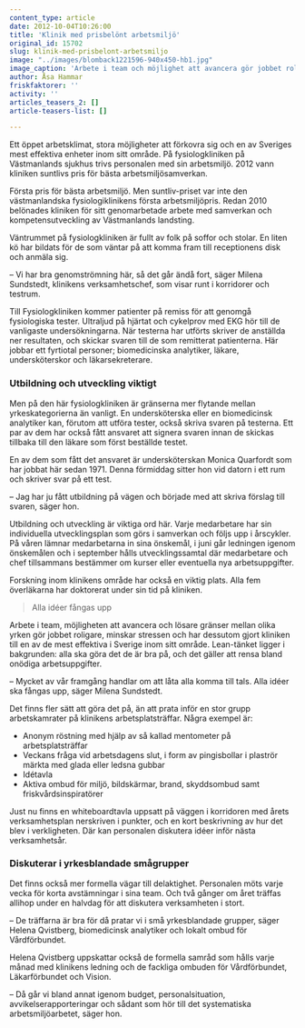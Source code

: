 ```yaml
---
content_type: article
date: 2012-10-04T10:26:00
title: 'Klinik med prisbelönt arbetsmiljö'
original_id: 15702
slug: klinik-med-prisbelont-arbetsmiljo
image: "../images/blomback1221596-940x450-hb1.jpg"
image_caption: 'Arbete i team och möjlighet att avancera gör jobbet roligare, minskar stressen och har dessutom gjort kliniken till en av landets effektivaste inom sitt område.'
author: Åsa Hammar
friskfaktorer: ''
activity: ''
articles_teasers_2: []
article-teasers-list: []

---
```


Ett öppet arbetsklimat, stora möjligheter att förkovra sig och en av Sveriges mest effektiva enheter inom sitt område. På fysiologkliniken på Västmanlands sjukhus trivs personalen med sin arbetsmiljö. 2012 vann kliniken suntlivs pris för bästa arbetsmiljösamverkan.

Första pris för bästa arbetsmiljö. Men suntliv-priset var inte den västmanlandska fysiologiklinikens första arbetsmiljöpris. Redan 2010 belönades kliniken för sitt genomarbetade arbete med samverkan och kompetensutveckling av Västmanlands landsting.

Väntrummet på fysiologkliniken är fullt av folk på soffor och stolar. En liten kö har bildats för de som väntar på att komma fram till receptionens disk och anmäla sig.

– Vi har bra genomströmning här, så det går ändå fort, säger Milena Sundstedt, klinikens verksamhetschef, som visar runt i korridorer och testrum.

Till Fysiologkliniken kommer patienter på remiss för att genomgå fysiologiska tester. Ultraljud på hjärtat och cykelprov med EKG hör till de vanligaste undersökningarna. När testerna har utförts skriver de anställda ner resultaten, och skickar svaren till de som remitterat patienterna. Här jobbar ett fyrtiotal personer; biomedicinska analytiker, läkare, undersköterskor och läkarsekreterare.

### Utbildning och utveckling viktigt

Men på den här fysiologkliniken är gränserna mer flytande mellan yrkeskategorierna än vanligt. En undersköterska eller en biomedicinsk analytiker kan, förutom att utföra tester, också skriva svaren på testerna. Ett par av dem har också fått ansvaret att signera svaren innan de skickas tillbaka till den läkare som först beställde testet.

En av dem som fått det ansvaret är undersköterskan Monica Quarfordt som har jobbat här sedan 1971. Denna förmiddag sitter hon vid datorn i ett rum och skriver svar på ett test.

– Jag har ju fått utbildning på vägen och började med att skriva förslag till svaren, säger hon.

Utbildning och utveckling är viktiga ord här. Varje medarbetare har sin individuella utvecklingsplan som görs i samverkan och följs upp i årscykler. På våren lämnar medarbetarna in sina önskemål, i juni går ledningen igenom önskemålen och i september hålls utvecklingssamtal där medarbetare och chef tillsammans bestämmer om kurser eller eventuella nya arbetsuppgifter.

Forskning inom klinikens område har också en viktig plats. Alla fem överläkarna har doktorerat under sin tid på kliniken.

> Alla idéer fångas upp

Arbete i team, möjligheten att avancera och lösare gränser mellan olika yrken gör jobbet roligare, minskar stressen och har dessutom gjort kliniken till en av de mest effektiva i Sverige inom sitt område. Lean-tänket ligger i bakgrunden: alla ska göra det de är bra på, och det gäller att rensa bland onödiga arbetsuppgifter.

– Mycket av vår framgång handlar om att låta alla komma till tals. Alla idéer ska fångas upp, säger Milena Sundstedt.

Det finns fler sätt att göra det på, än att prata inför en stor grupp arbetskamrater på klinikens arbetsplatsträffar. Några exempel är:

*   Anonym röstning med hjälp av så kallad mentometer på arbetsplatsträffar
*   Veckans fråga vid arbetsdagens slut, i form av pingisbollar i plaströr märkta med glada eller ledsna gubbar
*   Idétavla
*   Aktiva ombud för miljö, bildskärmar, brand, skyddsombud samt friskvårdsinspiratörer

Just nu finns en whiteboardtavla uppsatt på väggen i korridoren med årets verksamhetsplan nerskriven i punkter, och en kort beskrivning av hur det blev i verkligheten. Där kan personalen diskutera idéer inför nästa verksamhetsår.

### Diskuterar i yrkesblandade smågrupper

Det finns också mer formella vägar till delaktighet. Personalen möts varje vecka för korta avstämningar i sina team. Och två gånger om året träffas allihop under en halvdag för att diskutera verksamheten i stort.

– De träffarna är bra för då pratar vi i små yrkesblandade grupper, säger Helena Qvistberg, biomedicinsk analytiker och lokalt ombud för Vårdförbundet.

Helena Qvistberg uppskattar också de formella samråd som hålls varje månad med klinikens ledning och de fackliga ombuden för Vårdförbundet, Läkarförbundet och Vision.

– Då går vi bland annat igenom budget, personalsituation, avvikelserapporteringar och sådant som hör till det systematiska arbetsmiljöarbetet, säger hon.

